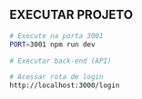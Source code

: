 ## EXECUTAR PROJETO

```bash
# Execute na porta 3001
PORT=3001 npm run dev

# Executar back-end (API)

# Acessar rota de login
http://localhost:3000/login

```
